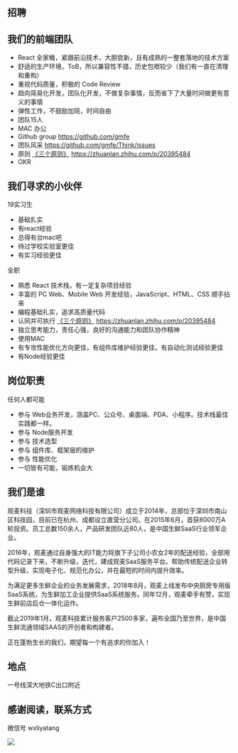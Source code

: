 招聘
---

## 我们的前端团队

- React 全家桶，紧跟前沿技术，大胆尝新，且有成熟的一整套落地的技术方案
- 舒适的生产环境，ToB，所以兼容性不错，历史包袱较少（我们有一直在清理和重构）
- 重视代码质量，积极的 Code Review
- 趋向简易化开发，团队化开发，不做复杂事情，反而省下了大量时间做更有意义的事情
- 弹性工作，不鼓励加班，时间自由
- 团队15人
- MAC 办公
- Github group https://github.com/gmfe
- 团队风采 https://github.com/gmfe/Think/issues
- 原则 [《三个原则》](https://zhuanlan.zhihu.com/p/20395484) https://zhuanlan.zhihu.com/p/20395484
- OKR

## 我们寻求的小伙伴

19实习生
- 基础扎实
- 有react经验
- 总得有台mac吧
- 待过学校实验室更佳
- 有实习经验更佳

全职
- 熟悉 React 技术栈，有一定复杂项目经验
- 丰富的 PC Web、Mobile Web 开发经验，JavaScript、HTML、CSS 顺手拈来
- 编程基础扎实，追求高质量代码
- 认同并可执行 [《三个原则》](https://zhuanlan.zhihu.com/p/20395484) https://zhuanlan.zhihu.com/p/20395484
- 独立思考能力，责任心强，良好的沟通能力和团队协作精神
- 使用MAC
- 有专攻性能优化方向更佳，有组件库维护经验更佳，有自动化测试经验更佳
- 有Node经验更佳

## 岗位职责

任何人都可能
- 参与 Web业务开发，涵盖PC、公众号、桌面端、PDA、小程序。技术栈最佳实践都一样。
- 参与 Node服务开发
- 参与 技术选型
- 参与 组件库、框架层的维护
- 参与 性能优化
- 一切皆有可能，锻炼机会大

## 我们是谁

观麦科技（深圳市观麦网络科技有限公司）成立于2014年，总部位于深圳市南山区科技园，目前已在杭州、成都设立直营分公司。在2015年6月，首获8000万A轮投资。员工总数150余人，产品研发团队近80人，是中国生鲜SaaS行业领军企业。

2016年，观麦通过自身强大的IT能力将旗下子公司小农女2年的配送经验，全部用代码记录下来，不断升级，迭代，建成观麦SaaS服务平台。帮助传统配送企业转型升级，实现电子化、规范化办公，并在最短的时间内提升效率。

为满足更多生鲜企业的业务发展需求，2018年8月，观麦上线发布中央厨房专用版SaaS系统，为生鲜加工企业提供SaaS系统服务。同年12月，观麦牵手有赞，实现生鲜前店后仓一体化运作。

截止2019年1月，观麦科技累计服务客户2500多家，遍布全国乃至世界，是中国生鲜流通领域SAAS的开创者和构建者。

正在蓬勃生长的我们，期望每一个有追求的你加入！

## 地点

一号线深大地铁C出口附近

## 感谢阅读，联系方式

微信号 wxliyatang

![](https://s2.ax1x.com/2019/02/22/kfEhLT.png)
